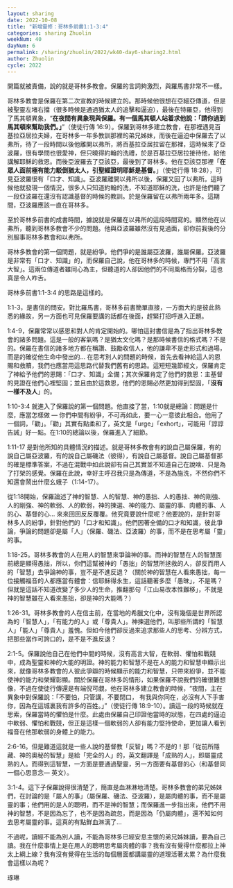 ```yaml
---
layout: sharing
date: 2022-10-08
title: "新增靈修：哥林多前書1:1-3:4"
categories: sharing Zhuolin
weekNum: 40
dayNum: 6
permalink: /sharing/zhuolin/2022/wk40-day6-sharing2.html
author: Zhuolin
cycle: 2022
---  
```


開篇就被責備，說的就是哥林多教會。保羅的言詞夠激烈，與羅馬書非常不一樣。

哥林多教會是保羅在第二次宣教的時候建立的。那時候他很想在亞細亞傳道，但是被聖靈左堵右擋（很多時候是通過猶太人的追擊和逼迫），最後在特羅亞，他得到了馬其頓異象，“**在夜間有異象現與保羅。有一個馬其頓人站着求他說：「請你過到馬其頓來幫助我們。」**”（使徒行傳‬ ‭16:9‬）。保羅到哥林多建立教會，在那裡遇見百基拉亞居拉夫婦，在哥林多一年多教訓那裡的弟兄姊妹，而後在逼迫中保羅去了以弗所，待了一段時間以後他離開以弗所，將百基拉亞居拉留在那裡，這時候來了亞波羅，很有學問也很愛神，但只曉得約翰的洗禮，於是百基拉亞居拉接待他，給他講解耶穌的救恩。而後亞波羅去了亞該亞，最後到了哥林多。他在亞該亞那裡「**在眾人面前極有能力駁倒猶太人，引聖經證明耶穌是基督。**」（使徒行傳‬ ‭18:28），可見亞波羅很有「口才、知識」。亞波羅離開以弗所以後，保羅又回了以弗所。這時候他就發現一個情況，很多人只知道約翰的洗，不知道耶穌的洗，也許是他們聽了一段亞波羅在還沒有認識基督的時候的教訓。於是保羅留在以弗所兩年多。這期間，亞波羅應該一直在哥林多。

至於哥林多前書的成書時間，據說就是保羅在以弗所的這段時間寫的。顯然他在以弗所，聽到哥林多教會不少的問題。他與亞波羅雖然沒有見過面，卻你前我後的分別服事哥林多教會和以弗所。

哥林多教會的第一個問題，就是紛爭。他們爭的是誰屬亞波羅，誰屬保羅。亞波羅是非常有「口才、知識」的，而保羅自己說，他在哥林多的時候，專門不用「高言大智」。這兩位傳道者雖同心為主，但聽道的人卻因他們的不同風格而分裂，這也真是令人咋舌。

哥林多前書1:1-3:4 的思路是這樣的。

1:1-3，是書信的問安。對比羅馬書，哥林多前書簡單直接，一方面大約是彼此熟悉的緣故，另一方面也可見保羅要講的話都在後面，趕緊打招呼進入正題。

1:4-9，保羅常常以感恩和對人的肯定開始的。哪怕這封書信是為了指出哥林多教會的諸多問題。這是一般的客氣嗎？是猶太文化嗎？是那時候書信的格式嗎？不是的。保羅在書信的諸多地方都在稱讚、鼓勵收信人，他的謙卑不是走形式和過場，而是的確從他生命中發出的… 在思考別人的問題的時候，首先去看神給這人的恩賜和救贖，我們也應當用這思路代替我們舊有的思路。這短短幾節經文，保羅肯定了神給予他們的恩賜：「口才、知識」全備；其次保羅肯定了他們的救恩：主基督的見證在他們心裡堅固；並且由於這救恩，他們的恩賜必然更加得到堅固，「**沒有一樣不及人**」的。

1:10-3:4 就進入了保羅說的第一個問題。他直接了當，1:10就是總論：問題是什麼，應當怎樣做 — 你們中間有紛爭，不可再如此，要一心一意彼此相合。他用了一個詞，「勸」。「勸」其實有點柔和了，英文是「urge」「exhort」，可能用「諄諄告誡」好一點。在1:10的總論以後，保羅進入了細節。

1:11-17 是對他所知的具體情況的描述。就是哥林多教會有的說自己屬保羅，有的說自己屬亞波羅，有的說自己屬磯法（彼得），有說自己屬基督。說自己屬基督那的確是標準答案，不過在混戰中如此說卻有自己其實並不知道自己在說啥、只是為了打架的感覺。保羅在此說，幸好主呼召我只是為傳道，不是為施洗，不然你們不知還會鬧出什麼幺蛾子（1:14-17）。

從1:18開始，保羅論述了神的智慧、人的智慧、神的愚拙、人的愚拙、神的剛強、人的剛強、神的軟弱、人的軟弱，神的揀選、神的能力、屬靈的事、肉體的事、人的心、基督的心… 來來回回反反覆覆。他究竟要說什麼呢？他要說的，是針對哥林多人的紛爭，針對他們的「口才和知識」。他們因著全備的口才和知識，彼此爭論，爭論的問題卻是屬「人」（保羅、磯法、亞波羅）的事，而不是在思考屬「靈」的事。

1:18-25。哥林多教會的人在用人的智慧來爭論神的事。而神的智慧在人的智慧面前總是顯得愚拙，所以，你們這幫被神的「愚拙」的智慧所拯救的人，卻反而用人的「智慧」去爭論神的事，豈不是不進反退？（關於神的智慧在人看來愚拙，每一位接觸福音的人都應當有體會：信耶穌得永生，這話聽著多麼「愚昧」，不是嗎？但就是這話不知道改變了多少人的生命，推翻那句「江山易改本性難移」，不就是神的智慧雖在人看來愚拙，卻是神的大能嗎？）

1:26-31。哥林多教會的人在信主前，在當地的希臘文化中，沒有幾個是世界所認為的「智慧人」，「有能力的人」或「尊貴人」。神揀選他們，叫那些所謂的「智慧人」「能人」「尊貴人」羞愧。但如今他們卻反過來追求那些人的思考、分辨方式，把那些當作可誇口的，是不是不進反退？

2:1-5。保羅說他自己在他們中間的時候，沒有高言大智，在軟弱、懼怕和戰競中，成為聖靈和神的大能的明證。神的能力和智慧不是在人的能力和智慧中顯示出來，就像哥林多教會的人彼此爭辯的時候顯示的能力和智慧，只帶來紛爭，並不能使神的能力和榮耀彰顯。關於保羅在哥林多的情形，如果保羅不說我們的確很難想像，不過在使徒行傳還是有端倪可覷，他在哥林多建立教會的時候，“夜間，主在異象中對保羅說：「不要怕，只管講，不要閉口， 有我與你同在，必沒有人下手害你，因為在這城裏我有許多的百姓。」”（使徒行傳‬ ‭18:9-10‬）。讀這一段的時候就在思索，保羅當時的懼怕是什麼。此處由保羅自己印證他當時的狀態，在四處的逼迫中軟弱、懼怕和戰競，但正是這樣一個軟弱的人卻有能力堅持使命，更加讓人看到福音在他那軟弱的身體上的能力。

2:6-16。但是難道這就是一些人說的基督教「反智」嗎？不是的！那「從前所隱藏、神的奧秘的智慧」是給「完全的人」的，英文翻譯是「成熟的人」，即屬靈成熟的人。而得到這智慧，一方面是要通過聖靈，另一方面要有基督的心（和基督同一個心思意念— 英文）。

3:1-4。這下子保羅說得很清楚了，簡直是血淋淋地清楚。哥林多教會的弟兄姊妹們，在討論的是「屬人的事」（屬保羅、磯法、亞波羅），是屬肉體的事，而不是屬靈的事；他們用的是人的聰明，而不是神的智慧；而保羅進一步指出來，他們不用神的智慧，不是因為忘了，也不是因為疏忽，而是因為「仍屬肉體」，還不知如何去思考屬靈的事。這真的有點鮮血淋漓了… 

不過呢，讀經不能為別人讀，不能為哥林多已經安息主懷的弟兄姊妹讀，要為自己讀。我在什麼事情上是在用人的聰明思考屬肉體的事？我有沒有覺得什麼都拉上神太上綱上線？我有沒有覺得在生活的每個層面都講屬靈的道理活著太累？為什麼我會這樣以為呢？


琢琳
